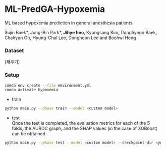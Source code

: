 # ML-PredGA-Hypoxemia
ML based hypoxemia prediction in general anesthesia patients

Sujin Baek*, Jung-Bin Park*, **Jihye heo**, Kyungsang Kim, Donghyeon Baek, Chahyun Oh, Hyung-Chul Lee, Dongheon Lee and Boohwi Hong

### Dataset
(채우기)

### Setup
```bash
conda env create --file environment.yml
conda activate hypoxemia
```

* train
```bash
python main.py --phase train --model <custom model>
```

* test <br>
Once the test is completed, the evaluation metrics for each of the 5 folds, the AUROC graph, and the SHAP values (in the case of XGBoost) can be obtained.
```bash
python main.py --phase test --model <custom model> --checkpoint-dir <your weight file path>
```
